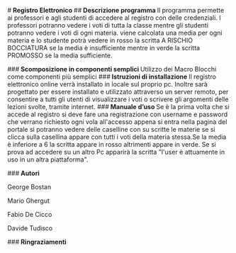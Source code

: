 #<b> Registro Elettronico </b>
##<b> Descrizione programma </b>
Il programma permette ai professori e agli studenti di accedere al registro con delle credenziali. I professori potranno vedere i voti di tutta la classe mentre gli studenti potranno vedere i voti di ogni materia. viene calcolata una media per ogni materia e lo studente potrà vedere in rosso la scritta A RISCHIO BOCCIATURA se la media è insufficiente mentre in verde la scritta PROMOSSO se la media sufficiente.
  
###<b> Scomposizione in componenti semplici </b>
Utilizzo dei Macro Blocchi come componenti più semplici
###<b> Istruzioni di installazione </b>
Il registro elettronico online verrà installato in locale sul proprio pc. Inoltre sarà progettato per essere installato e utilizzato attraverso un server remoto, per consentire a tutti gli utenti di visualizzare i voti o scrivere gli argomenti delle lezioni svolte, tramite internet.
###<b> Manuale d’uso </b>
Se è la prima volta che si accede al registro si deve fare una registrazione con username e password che verrano richiesto ogni vola all'accesso appena si entra nella pagina del portale si potranno vedere delle caselline con su scritte le materie se si clicca sulla casellina appare con tutti i voti della materia stessa.Se la media è inferiore a 6 la scritta appare in rosso altrimenti appare in verde.
Se si prova ad accedere su un altro Pc apparirà la scritta "l'user è attuamente in uso in un altra piattaforma".

###<b> Autori </b>
<p> George Bostan </p>
<p> Mario Ghergut </p>
<p> Fabio De Cicco </p>
<p> Davide Tudisco  </p>

###<b> Ringraziamenti </b>
